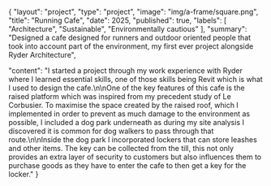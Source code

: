 {
  "layout": "project",
  "type": "project",
  "image": "img/a-frame/square.png",
  "title": "Running Cafe",
  "date": 2025,
  "published": true,
  "labels": [
    "Architecture",
    "Sustainable",
    "Environmentally cautious"
  ],
  "summary": "Designed a cafe designed for runners and outdoor oriented people that took into account part of the environment, my first ever project alongside Ryder Architecture",
  
  "content": "I started a project through my work experience with Ryder where I learned essential skills, one of those skills being Revit which is what I used to design the cafe.\n\nOne of the key features of this cafe is the raised platform which was inspired from my precedent study of Le Corbusier. To maximise the space created by the raised roof, which I implemented in order to prevent as much damage to the environment as possible, I included a dog park underneath as during my site analysis I discovered it is common for dog walkers to pass through that route.\n\nInside the dog park I incorporated lockers that can store leashes and other items. The key can be collected from the till, this not only provides an extra layer of security to customers but also influences them to purchase goods as they have to enter the cafe to then get a key for the locker."
}
